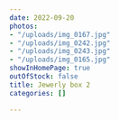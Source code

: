 ```yaml
---
date: 2022-09-20
photos:
- "/uploads/img_0167.jpg"
- "/uploads/img_0242.jpg"
- "/uploads/img_0243.jpg"
- "/uploads/img_0165.jpg"
showInHomePage: true
outOfStock: false
title: Jewerly box 2
categories: []

---
```

